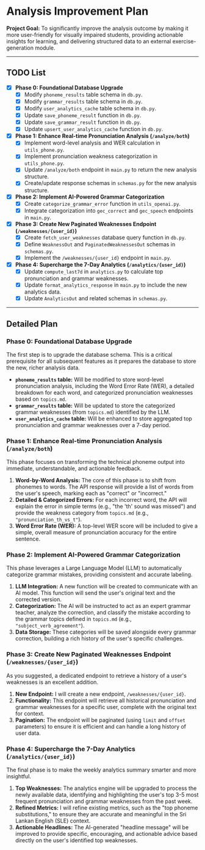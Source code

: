 # Analysis Improvement Plan

**Project Goal:** To significantly improve the analysis outcome by making it more user-friendly for visually impaired students, providing actionable insights for learning, and delivering structured data to an external exercise-generation module.

---

## TODO List

- [x] **Phase 0: Foundational Database Upgrade**
  - [x] Modify `phoneme_results` table schema in `db.py`.
  - [x] Modify `grammar_results` table schema in `db.py`.
  - [x] Modify `user_analytics_cache` table schema in `db.py`.
  - [x] Update `save_phoneme_result` function in `db.py`.
  - [x] Update `save_grammar_result` function in `db.py`.
  - [x] Update `upsert_user_analytics_cache` function in `db.py`.

- [x] **Phase 1: Enhance Real-time Pronunciation Analysis (`/analyze/both`)**
  - [x] Implement word-level analysis and WER calculation in `utils_phone.py`.
  - [x] Implement pronunciation weakness categorization in `utils_phone.py`.
  - [x] Update `/analyze/both` endpoint in `main.py` to return the new analysis structure.
  - [x] Create/update response schemas in `schemas.py` for the new analysis structure.

- [x] **Phase 2: Implement AI-Powered Grammar Categorization**
  - [x] Create `categorize_grammar_error` function in `utils_openai.py`.
  - [x] Integrate categorization into `gec_correct` and `gec_speech` endpoints in `main.py`.

- [x] **Phase 3: Create New Paginated Weaknesses Endpoint (`/weaknesses/{user_id}`)**
  - [x] Create `fetch_user_weaknesses` database query function in `db.py`.
  - [x] Define `WeaknessOut` and `PaginatedWeaknessesOut` schemas in `schemas.py`.
  - [x] Implement the `/weaknesses/{user_id}` endpoint in `main.py`.

- [x] **Phase 4: Supercharge the 7-Day Analytics (`/analytics/{user_id}`)**
  - [x] Update `compute_last7d` in `analytics.py` to calculate top pronunciation and grammar weaknesses.
  - [x] Update `format_analytics_response` in `main.py` to include the new analytics data.
  - [x] Update `AnalyticsOut` and related schemas in `schemas.py`.

---

## Detailed Plan

### Phase 0: Foundational Database Upgrade

The first step is to upgrade the database schema. This is a critical prerequisite for all subsequent features as it prepares the database to store the new, richer analysis data.

- **`phoneme_results` table:** Will be modified to store word-level pronunciation analysis, including the Word Error Rate (WER), a detailed breakdown for each word, and categorized pronunciation weaknesses based on `topics.md`.
- **`grammar_results` table:** Will be updated to store the categorized grammar weaknesses (from `topics.md`) identified by the LLM.
- **`user_analytics_cache` table:** Will be enhanced to store aggregated top pronunciation and grammar weaknesses over a 7-day period.

### Phase 1: Enhance Real-time Pronunciation Analysis (`/analyze/both`)

This phase focuses on transforming the technical phoneme output into immediate, understandable, and actionable feedback.

1.  **Word-by-Word Analysis:** The core of this phase is to shift from phonemes to words. The API response will provide a list of words from the user's speech, marking each as "correct" or "incorrect."
2.  **Detailed & Categorized Errors:** For each incorrect word, the API will explain the error in simple terms (e.g., "the 'th' sound was missed") and provide the weakness category from `topics.md` (e.g., `"pronunciation_th_vs_t"`).
3.  **Word Error Rate (WER):** A top-level WER score will be included to give a simple, overall measure of pronunciation accuracy for the entire sentence.

### Phase 2: Implement AI-Powered Grammar Categorization

This phase leverages a Large Language Model (LLM) to automatically categorize grammar mistakes, providing consistent and accurate labeling.

1.  **LLM Integration:** A new function will be created to communicate with an AI model. This function will send the user's original text and the corrected version.
2.  **Categorization:** The AI will be instructed to act as an expert grammar teacher, analyze the correction, and classify the mistake according to the grammar topics defined in `topics.md` (e.g., `"subject_verb_agreement"`).
3.  **Data Storage:** These categories will be saved alongside every grammar correction, building a rich history of the user's specific challenges.

### Phase 3: Create New Paginated Weaknesses Endpoint (`/weaknesses/{user_id}`)

As you suggested, a dedicated endpoint to retrieve a history of a user's weaknesses is an excellent addition.

1.  **New Endpoint:** I will create a new endpoint, `/weaknesses/{user_id}`.
2.  **Functionality:** This endpoint will retrieve all historical pronunciation and grammar weaknesses for a specific user, complete with the original text for context.
3.  **Pagination:** The endpoint will be paginated (using `limit` and `offset` parameters) to ensure it is efficient and can handle a long history of user data.

### Phase 4: Supercharge the 7-Day Analytics (`/analytics/{user_id}`)

The final phase is to make the weekly analytics summary smarter and more insightful.

1.  **Top Weaknesses:** The analytics engine will be upgraded to process the newly available data, identifying and highlighting the user's top 3-5 most frequent pronunciation and grammar weaknesses from the past week.
2.  **Refined Metrics:** I will refine existing metrics, such as the "top phoneme substitutions," to ensure they are accurate and meaningful in the Sri Lankan English (SLE) context.
3.  **Actionable Headlines:** The AI-generated "headline message" will be improved to provide specific, encouraging, and actionable advice based directly on the user's identified top weaknesses.